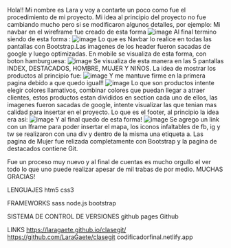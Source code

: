 Hola!! Mi nombre es Lara y voy a contarte un poco como fue el procedimiento de mi proyecto.
Mi idea al principio del proyecto no fue cambiando mucho pero si se modificaron algunos detalles, por ejemplo: Mi navbar en el wireframe fue creado de esta forma 
![image](https://github.com/LaraGaete/clasegit/assets/138736278/5d7d8b9f-63cd-4bf2-8520-9963aae50620) 
Al final termino siendo de esta forma :
![image](https://github.com/LaraGaete/clasegit/assets/138736278/049eb977-18e7-48a6-8c33-adfb11d35cf8)
Lo que es Navbar lo realice en todas las pantallas con Bootstrap.Las imagenes de los header fueron sacadas de google y luego optimizadas. En mobile se visualiza de esta forma, con boton hamburguesa:
![image](https://github.com/LaraGaete/clasegit/assets/138736278/95f4c63f-b8d1-436c-ab9b-ef66af7da319)
Se visualiza de esta manera en las 5 pantallas INDEX, DESTACADOS, HOMBRE, MUJER Y NIÑOS. 
La idea de mostrar los productos al principio fue:
![image](https://github.com/LaraGaete/clasegit/assets/138736278/94f174c6-d3ff-4c08-8211-74c3ca87ad17)
Y me mantuve firme en la primera pagina debido a que quedo igual!!
![image](https://github.com/LaraGaete/clasegit/assets/138736278/0179afba-7e56-4cf3-acdd-f333d829ce3d)
Lo que son productos intente elegir colores llamativos, combinar colores que puedan llegar a atraer clientes, estos productos estan divididos en section cada uno de ellos, las imagenes fueron sacadas de google, intente visualizar las que tenian mas calidad para insertar en el proyecto.
Lo que es el footer, al principio la idea era asi:
![image](https://github.com/LaraGaete/clasegit/assets/138736278/66fd3aae-2fae-46eb-97d1-e1baf6efc2a1)
Y al final quedo de esta forma!
![image](https://github.com/LaraGaete/clasegit/assets/138736278/5cf340f0-3c39-4398-9fff-3b4372058071)
Se agrego un link con un Iframe para poder insertar el mapa, los iconos infaltables de fb, ig y tw se realizaron con una div y dentro de la misma una etiqueta a. 
Las pagina de Mujer fue relizada completamente con Bootstrap y la pagina de destacados contiene Git.

Fue un proceso muy nuevo y al final de cuentas es mucho orgullo el ver todo lo que uno puede realizar apesar de mil trabas de por medio. MUCHAS GRACIAS!

LENGUAJES
htm5 css3

FRAMEWORKS
sass  node.js  bootstrap

SISTEMA DE CONTROL DE VERSIONES
github pages  Github 

LINKS 
https://laragaete.github.io/clasegit/
https://github.com/LaraGaete/clasegit
codificadorfinal.netlify.app 







